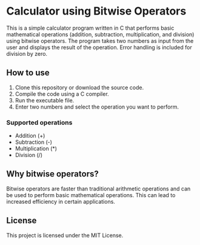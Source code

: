 # Calculator using Bitwise Operators

This is a simple calculator program written in C that performs basic mathematical operations (addition, subtraction, multiplication, and division) using bitwise operators. The program takes two numbers as input from the user and displays the result of the operation. Error handling is included for division by zero.

## How to use
1. Clone this repository or download the source code.
2. Compile the code using a C compiler.
3. Run the executable file.
4. Enter two numbers and select the operation you want to perform.

### Supported operations
- Addition (+)
- Subtraction (-)
- Multiplication (*)
- Division (/)

## Why bitwise operators?
Bitwise operators are faster than traditional arithmetic operations and can be used to perform basic mathematical operations. This can lead to increased efficiency in certain applications.

## License
This project is licensed under the MIT License.
